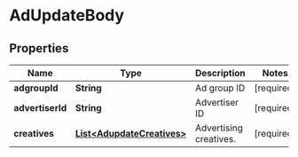 # AdUpdateBody

## Properties
Name | Type | Description | Notes
------------ | ------------- | ------------- | -------------
**adgroupId** | **String** | Ad group ID |[required]  
**advertiserId** | **String** | Advertiser ID |[required]  
**creatives** | [**List&lt;AdupdateCreatives&gt;**](AdupdateCreatives.md) | Advertising creatives. |[required]  
